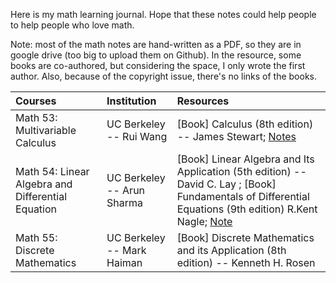 Here is my math learning journal. Hope that these notes could help people to help people who love math.

Note: most of the math notes are hand-written as a PDF, so they are in google drive (too big to upload them on Github). In the resource, some books are co-authored, but considering the space, I only wrote the first author. Also, because of the copyright issue, there's no links of the books.

| Courses | Institution | Resources |
| :------ | :---------- | :-------- |
| Math 53: Multivariable Calculus | UC Berkeley -- Rui Wang | [Book] Calculus (8th edition) -- James Stewart; [Notes](https://drive.google.com/file/d/1InMuX_q9R31YToE_q9F7Iw1CM7iH4J2h/view?usp=drive_link) |
| Math 54: Linear Algebra and Differential Equation | UC Berkeley -- Arun Sharma | [Book] Linear Algebra and Its Application (5th edition) -- David C. Lay ; [Book] Fundamentals of Differential Equations (9th edition) R.Kent Nagle; [Note](https://drive.google.com/file/d/1Y0otYc79pR-MWWlkSn6T76GeIaR98A5J/view?usp=drive_link) |
| Math 55: Discrete Mathematics | UC Berkeley -- Mark Haiman | [Book] Discrete Mathematics and its Application (8th edition) -- Kenneth H. Rosen |

